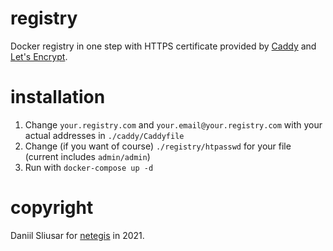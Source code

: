 # registry

Docker registry in one step with HTTPS certificate provided by [Caddy](https://caddyserver.com/) and [Let's Encrypt](https://letsencrypt.org/).


# installation

1. Change `your.registry.com` and `your.email@your.registry.com` with your actual addresses in `./caddy/Caddyfile`  
2. Change (if you want of course) `./registry/htpasswd` for your file (current includes `admin/admin`)
3. Run with `docker-compose up -d`


# copyright

Daniil Sliusar for [netegis](https://github.com/netegis) in 2021.